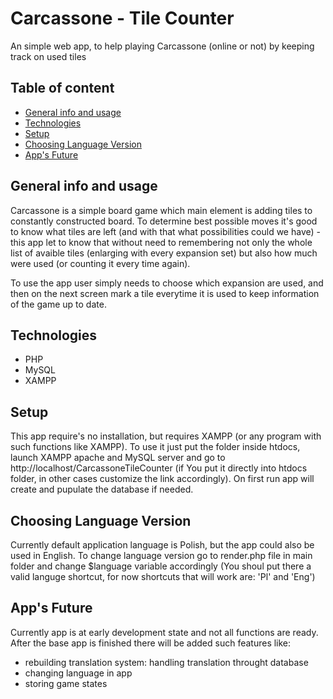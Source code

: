 # Carcassone - Tile Counter
An simple web app, to help playing Carcassone (online or not) by keeping track on used tiles

## Table of content
* [General info and usage](#General-info-and-usage)
* [Technologies](#Technologies)
* [Setup](#Setup)
* [Choosing Language Version](Choosing-Language-Version)
* [App's Future](#App's-future)

## General info and usage
Carcassone is a simple board game which main element is adding tiles to constantly constructed board. To determine best possible moves it's good to know what tiles are left (and with that what possibilities could we have) - this app let to know that without need to remembering not only the whole list of avaible tiles (enlarging with every expansion set) but also how much were used (or counting it every time again). 

To use the app user simply needs to choose which expansion are used, and then on the next screen mark a tile everytime it is used to keep information of the game up to date.

## Technologies
- PHP
- MySQL
- XAMPP

## Setup
This app require's no installation, but requires XAMPP (or any program with such functions like XAMPP).
To use it just put the folder inside htdocs, launch XAMPP apache and MySQL server and go to http://localhost/CarcassoneTileCounter (if You put it directly into htdocs folder, in other cases customize the link accordingly). On first run app will create and pupulate the database if needed.

## Choosing Language Version
Currently default application language is Polish, but the app could also be used in English. To change language version go to render.php file in main folder and change $language variable accordingly (You shoul put there a valid languge shortcut, for now shortcuts that will work are: 'Pl' and 'Eng')

## App's Future
Currently app is at early development state and not all functions are ready.
After the base app is finished there will be added such features like:
- rebuilding translation system: handling translation throught database
- changing language in app
- storing game states
